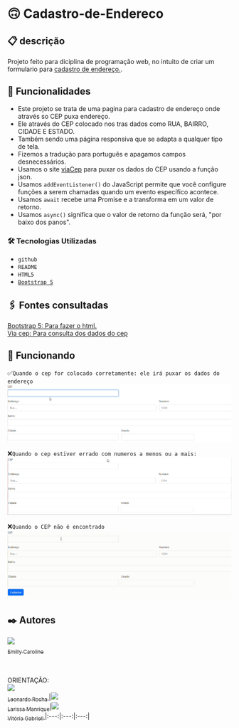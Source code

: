 # 🙃 Cadastro-de-Endereco

## 📋 descrição

Projeto feito para diciplina de programação web, no intuito de criar um formulario para [cadastro de endereço.](https://emillycaaroline.github.io/Projeto-CadEndereco/).

## 🔧 Funcionalidades

- Este projeto se trata de uma pagina para cadastro de endereço onde através so CEP puxa endereço.
- Ele através do CEP colocado nos tras dados como RUA, BAIRRO, CIDADE E ESTADO.
- Também sendo uma página responsiva que se adapta a qualquer tipo de tela.
- Fizemos a tradução para português e apagamos campos desnecessários.
- Usamos o site [viaCep](https://viacep.com.br/) para puxar os dados do CEP usando a função json.
- Usamos `addEventListener()` do JavaScript permite que você configure funções a serem chamadas quando um evento específico acontece.
- Usamos `await` recebe uma Promise e a transforma em um valor de retorno.
- Usamos `async()` significa que o valor de retorno da função será, "por baixo dos panos".



### 🛠️ Tecnologias Utilizadas
    
   - `github`  
   - `README`
   - `HTML5`
   - [`Bootstrap 5`](https://getbootstrap.com/)

## 🖇️ Fontes consultadas

[Bootstrap 5: Para fazer o html.](https://getbootstrap.com/docs/5.0/forms/layout/#gutters)<br>
[Via cep: Para consulta dos dados do cep](https://viacep.com.br/)

## 👀 Funcionando

✅`Quando o cep for colocado corretamente: ele irá puxar os dados do endereço`
![gif](gif/CEP.CERTO.gif)

❌`Quando o cep estiver errado com numeros a menos ou a mais:`
![gif](gif/CEP.ERRO.gif)

❌`Quando o CEP não é encontrado`
![gif](gif/ERRO.2.gif)


## ✒️ Autores

[<img loading="lazy" src="https://avatars.githubusercontent.com/u/127847857?v=4" width=115><br><sub>Emilly Caroline </sub>](https://github.com/emillycaaroline)<br><br><br>

ORIENTAÇÃO:<br>
[<img loading="lazy" src="https://avatars.githubusercontent.com/u/86802310?v=4" width=115><br><sub>Leonardo Rocha </sub>](https://github.com/LeonardoRochaMarista)|[<img loading="lazy" src="https://avatars.githubusercontent.com/u/127845865?v=4" width=115><br><sub>Larissa Manrique</sub>](https://github.com/larissassk)|[<img loading="lazy" src="https://avatars.githubusercontent.com/u/127845411?v=4" width=115><br><sub>Vitória Gabrieli </sub>](https://github.com/vickieww) 
|:---:|:---:|:---:|




